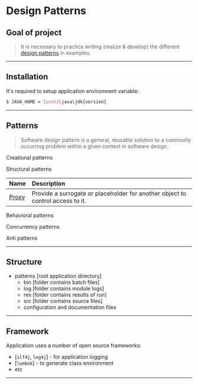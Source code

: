 #                        Design Patterns

Goal of project
---------------

> It is necessary to practice writing (realize & develop) 
> the different [design patterns][patterns] in examples.
***

Installation
------------

It's required to setup application environment variable:
```sh
$ JAVA_HOME = [path]\java\jdk{version}
```
***

## Patterns
> Software design pattern is a general,
> reusable solution to a commonly occurring problem
> within a given context in software design.

Creational patterns

Structural patterns

| Name                                                 | Description                                                                    |
|:-----------------------------------------------------|:-------------------------------------------------------------------------------|
| [Proxy](https://en.wikipedia.org/wiki/Proxy_pattern) | Provide a surrogate or placeholder for another object to control access to it. |

Behavioral patterns

Concurrency patterns

Anti patterns

***

Structure
---------

- patterns [root application directory]
    - bin [folder contains batch files]
    - log [folder contains module logs]
    - res [folder contains results of run]
    - src [folder contains source files]
    - configuration and documentation files
***

Framework
---------

Application uses a number of open source frameworks:
* [`slf4j`, `log4j`] - for application logging
* [`lombok`] - to generate class environment
* etc
***

[patterns]: <https://en.wikipedia.org/wiki/Software_design_pattern>
